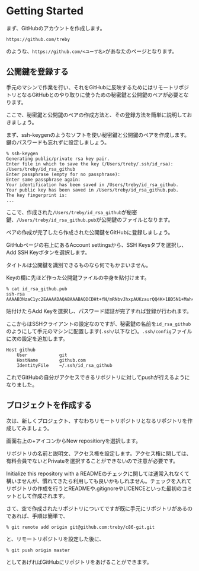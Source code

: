 # Getting Started

まず、GitHubのアカウントを作成します。

```
https://github.com/treby
```

のような、`https://github.com/<ユーザ名>`があなたのページとなります。

## 公開鍵を登録する
手元のマシンで作業を行い、それをGitHubに反映するためにはリモートリポジトリとなるGitHubとのやり取りに使うための秘密鍵と公開鍵のペアが必要となります。

ここで、秘密鍵と公開鍵のペアの作成方法と、その登録方法を簡単に説明しておきましょう。

まず、ssh-keygenのようなソフトを使い秘密鍵と公開鍵のペアを作成します。鍵のパスワードも忘れずに設定しましょう。

```
% ssh-keygen
Generating public/private rsa key pair.
Enter file in which to save the key (/Users/treby/.ssh/id_rsa): /Users/treby/id_rsa_github
Enter passphrase (empty for no passphrase):
Enter same passphrase again:
Your identification has been saved in /Users/treby/id_rsa_github.
Your public key has been saved in /Users/treby/id_rsa_github.pub.
The key fingerprint is:
...
```

ここで、作成された`/Users/treby/id_rsa_github`が秘密鍵、`/Users/treby/id_rsa_github.pub`が公開鍵のファイルとなります。

ペアの作成が完了したら作成された公開鍵をGitHubに登録しましょう。

GitHubページの右上にあるAccount settingsから、SSH Keysタブを選択し、Add SSH Keyボタンを選択します。

タイトルは公開鍵を識別できるものなら何でもかまいません。

Keyの欄に先ほど作った公開鍵ファイルの中身を貼付けます。

```
% cat id_rsa_github.pub
ssh-rsa AAAAB3NzaC1yc2EAAAADAQABAAABAQDCDHt+fN/mRNbvJhxpAUKzaurQQ4K+1BD5N1+Mah4aD6u...
```

貼付けたらAdd Keyを選択し、パスワード認証が完了すれば登録が行われます。

ここからはSSHクライアントの設定なのですが、秘密鍵の名前を`id_rsa_github`のようにして手元のマシンに配置します(`.ssh/`以下など)。`.ssh/config`ファイルに次の設定を追加します。

```
Host github
    User            git
    HostName        github.com
    IdentityFile    ~/.ssh/id_rsa_github
```

これでGitHubの自分がアクセスできるリポジトリに対してpushが行えるようになりました。

## プロジェクトを作成する

次は、新しくプロジェクト、すなわちリモートリポジトリとなるリポジトリを作成してみましょう。

画面右上の+アイコンからNew repositioryを選択します。

リポジトリの名前と説明文、アクセス権を設定します。アクセス権に関しては、有料会員でないとPrivateを選択することができないので注意が必要です。

Initialize this repository with a READMEのチェックに関しては通常入れなくて構いませんが、慣れてきたら利用しても良いかもしれません。チェックを入れてリポジトリの作成を行うとREADMEや.gitignoreやLICENCEといった最初のコミットとして作成されます。

さて、空で作成されたリポジトリについてですが既に手元にリポジトリがあるのであれば、手順は簡単で、

```
% git remote add origin git@github.com:treby/c86-git.git
```

と、リモートリポジトリを設定した後に、

```
% git push origin master
```

としてあげればGitHubにリポジトリをあげることができます。
